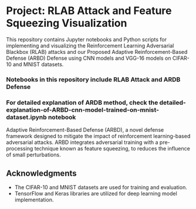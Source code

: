 # Project: RLAB Attack and Feature Squeezing Visualization

This repository contains Jupyter notebooks and Python scripts for implementing and visualizing the Reinforcement Learning Adversarial Blackbox (RLAB) attacks and our Proposed Adaptive Reinforcement-Based Defense (ARBD) Defense using CNN models and VGG-16 models on CIFAR-10 and MNIST datasets.

### **Notebooks in this repository include RLAB Attack and ARDB Defense**

### **For detailed explanation of ARDB method, check the detailed-explanation-of-ARBD-cnn-model-trained-on-mnist-dataset.ipynb notebook**

Adaptive Reinforcement-Based Defense (ARBD), a novel defense framework designed to mitigate the impact of reinforcement learning-based adversarial attacks. ARBD integrates adversarial training with a pre-processing technique known as feature squeezing, to reduces the influence of small perturbations.

## Acknowledgments

- The CIFAR-10 and MNIST datasets are used for training and evaluation.
- TensorFlow and Keras libraries are utilized for deep learning model implementation.
